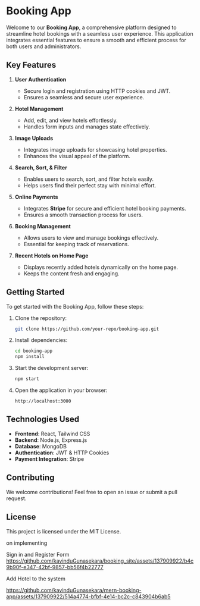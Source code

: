 # Booking App

Welcome to our **Booking App**, a comprehensive platform designed to streamline hotel bookings with a seamless user experience. This application integrates essential features to ensure a smooth and efficient process for both users and administrators.

## Key Features

1. **User Authentication**
   - Secure login and registration using HTTP cookies and JWT.
   - Ensures a seamless and secure user experience.

2. **Hotel Management**
   - Add, edit, and view hotels effortlessly.
   - Handles form inputs and manages state effectively.

3. **Image Uploads**
   - Integrates image uploads for showcasing hotel properties.
   - Enhances the visual appeal of the platform.

4. **Search, Sort, & Filter**
   - Enables users to search, sort, and filter hotels easily.
   - Helps users find their perfect stay with minimal effort.

5. **Online Payments**
   - Integrates **Stripe** for secure and efficient hotel booking payments.
   - Ensures a smooth transaction process for users.

6. **Booking Management**
   - Allows users to view and manage bookings effectively.
   - Essential for keeping track of reservations.

7. **Recent Hotels on Home Page**
   - Displays recently added hotels dynamically on the home page.
   - Keeps the content fresh and engaging.

## Getting Started
To get started with the Booking App, follow these steps:

1. Clone the repository:
   ```sh
   git clone https://github.com/your-repo/booking-app.git
   ```

2. Install dependencies:
   ```sh
   cd booking-app
   npm install
   ```

3. Start the development server:
   ```sh
   npm start
   ```

4. Open the application in your browser:
   ```
   http://localhost:3000
   ```

## Technologies Used
- **Frontend**: React, Tailwind CSS
- **Backend**: Node.js, Express.js
- **Database**: MongoDB
- **Authentication**: JWT & HTTP Cookies
- **Payment Integration**: Stripe

## Contributing
We welcome contributions! Feel free to open an issue or submit a pull request.

## License
This project is licensed under the MIT License.


on implementing

Sign in and Register Form
https://github.com/kavinduGunasekara/booking_site/assets/137909922/b4c9b90f-e347-42bf-9857-bb56f4b22777

Add Hotel to the system




https://github.com/kavinduGunasekara/mern-booking-app/assets/137909922/514a4774-bfbf-4e14-bc2c-c843904b6ab5

